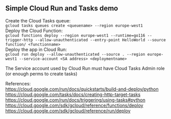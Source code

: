 ## Simple Cloud Run and Tasks demo

Create the Cloud Tasks queue:  
`gcloud tasks queues create <queuename> --region europe-west1`  
Deploy the Cloud Function:  
`gcloud functions deploy --region europe-west1 --runtime=go116 --trigger-http --allow-unauthenticated --entry-point HelloWorld --source function/ <functionname>`  
Deploy the app in Cloud Run:  
`gcloud run deploy --allow-unauthenticated --source . --region europe-west1 --service-account <SA address> <deploymentname>`  


The Service account used by Cloud Run must have Cloud Tasks Admin role (or enough perms to create tasks)

References:  
https://cloud.google.com/run/docs/quickstarts/build-and-deploy/python  
https://cloud.google.com/tasks/docs/creating-http-target-tasks  
https://cloud.google.com/run/docs/triggering/using-tasks#python  
https://cloud.google.com/sdk/gcloud/reference/functions/deploy
https://cloud.google.com/sdk/gcloud/reference/run/deploy
